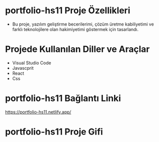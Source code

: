 
# portfolio-hs11 Proje Özellikleri
<ul>
  <li>Bu proje, yazılım geliştirme becerilerimi, çözüm üretme kabiliyetimi ve farklı teknolojilere olan hakimiyetimi göstermek için tasarlandı.
  </li>
</ul>

# Projede Kullanılan Diller ve Araçlar

<ul>
  <li>Visual Studio Code</li>
  <li>Javascprit</li>
   <li>React</li>
    <li>Css</li>
</ul>

# portfolio-hs11 Bağlantı Linki
https://portfolio-hs11.netlify.app/

# portfolio-hs11 Proje Gifi
